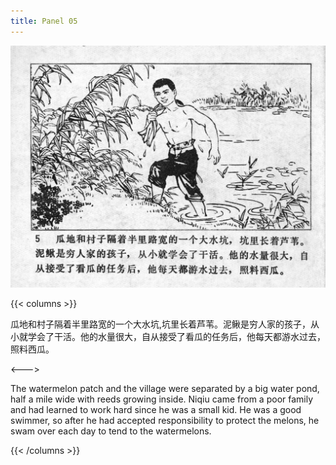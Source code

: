 ```yaml
---
title: Panel 05
---
```


![niqiu page](./../../../images/niqiu/seifert0397_nqkg_0009_005.jpg)

{{< columns >}}

瓜地和村子隔着半里路宽的一个大水坑,坑里长着芦苇。泥鳅是穷人家的孩子，从小就学会了干活。他的水量很大，自从接受了看瓜的任务后，他每天都游水过去，照料西瓜。

<--->

The watermelon patch and the village were separated by a big water pond, half a mile wide with reeds growing inside. Niqiu came from a poor family and had learned to work hard since he was a small kid. He was a good swimmer, so after he had accepted responsibility to protect the melons, he swam over each day to tend to the watermelons.

{{< /columns >}}